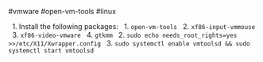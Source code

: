 #vmware #open-vm-tools #linux

  1. Install the following packages:
	  1. ```open-vm-tools```
	  2. ```xf86-input-vmmouse```
	  3. ```xf86-video-vmware```
	  4. ```gtkmm```
  2. ```sudo echo needs_root_rights=yes >>/etc/X11/Xwrapper.config```
  3. ```sudo systemctl enable vmtoolsd && sudo systemctl start vmtoolsd```
